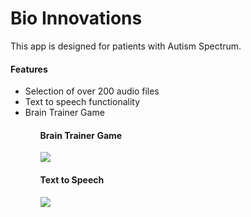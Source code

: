 # Bio Innovations 

This app is designed for patients with Autism Spectrum.
<br>
<h4>Features</h4>
<ul>
<li> Selection of over 200 audio files</li>
<li>Text to speech functionality </li>
<li>Brain Trainer Game</li>
<ul>


<h4> Brain Trainer Game</h4>
<img src="https://lh3.googleusercontent.com/G4tcIt6rh3EORIKoqS3VS985FE1uSUeAudikCPFRxzoIW7Mm8Vty1G3Ah76N58frMO1FT4J0VAiVyrkud7qFf8UemyRBXlbFI4onarz7iWJl9MFv1JDExZqD2GleKYDU77jpAo7OwkJ4vWg8lsIPD0k7dixHaOZi3UccNIruah6WQ0kAaJ3PQ5RyIKMuamtoJGx-jK_flO-m7FE_dRYqS2Et16FPej6y_EL92jHBFJkb6UpPFppxwMe-fO7roc9FgDV6WtqDKcwOgj8jRvB_Vo2QKk45VNYqDaZ-oZFqbCt7DJ2Oh_de3DAqll2pR07jX49Mylo1uL34YRtYwn-jbAKp28g75hbhWbskv_4pDaPQaoqT6jBI_GLigvDvmqEHRKEA-uHJ2PhwtPn4gcNPbdDsXkPLSkvZCN01DkvY7hNkrGKqF_Z2kCUFTaXbwiFnfMVS2fjHHF-mWxh3m3bE1p17gvv_vXFutVc5PsRfswXiqMfKLQHPZ_0rHg42v8RYdtsvyu3ckIJKIg8wBnOR32tKdApDLEUpG_B0o93WvSr6KKRLVbyM2g4KWy9oyG2PZ3mY=w371-h667-no">

<h4>Text to Speech</h4>
<img src="https://lh3.googleusercontent.com/IJmSO78Bq4yEG31jLk9gz5n5MusuTcnQbnnjX2r7WvMyb5SEQw2i1f05jtucNXv1OELNvE-fQV9NKAd5CXLo8CNrCogsIKPD3GFcEbQJi9c7icgrb0zMgdwuo4aypepqZ2EkrapULsP-5JzY3Y870A6lUljtWejB27ixRNW25DrbFzhd2zpXgbGLr922CdCcdXQGS2upptso7DdEtc5BODMv2sQvWK1oz1eGg9C1wjOPlm8bTQFdswjYOvbuU8m9aBwlJOvJX8C_3NdfNA5sgXFpFLqYqrJPe_D_Po44jxJ1hPPjmCZEDts3u_xSCzjJa0y4-n0uwqD1Nj8-iW7F6F6fzfxrt-tbBpll8jtnPe4TWJVVS6Xrlw4WrXbwX6ZdFcvC-DYwKZSf6WKLU397qHbkKOx2TN9zxpf9XvJyL9w2swfC-Uc7DWqXESlOOGCcFl_oIeE896cbyxzyivjkNftmqaxiAsMpT2MagRGrvIOGoj-DlUp5a1yX1WUu3SJEPK7KDqu-3m-Ati3jwSMHhR9fKmRSCBAntJ7TwZm5_zUrcXzMBdqruZNLzxw1P8OgHn6h=w333-h599-no">




